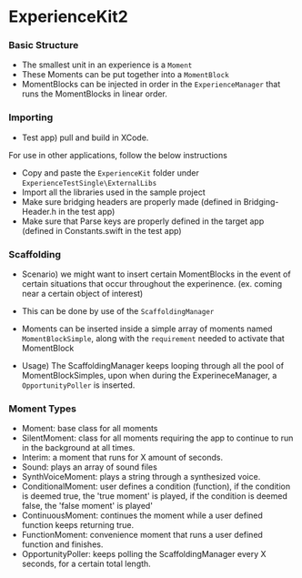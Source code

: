 # ExperienceKit2

### Basic Structure

* The smallest unit in an experience is a `Moment`
* These Moments can be put together into a `MomentBlock`
* MomentBlocks can be injected in order in the `ExperienceManager` that runs the MomentBlocks in linear order.

### Importing

* Test app) pull and build in XCode. 

For use in other applications, follow the below instructions

* Copy and paste the `ExperienceKit` folder under `ExperienceTestSingle\ExternalLibs`
* Import all the libraries used in the sample project
* Make sure bridging headers are properly made (defined in Bridging-Header.h in the test app)
* Make sure that Parse keys are properly defined in the target app (defined in Constants.swift in the test app)


### Scaffolding

* Scenario) we might want to insert certain MomentBlocks in the event of certain situations that occur throughout the experinence. (ex. coming near a certain object of interest)
* This can be done by use of the `ScaffoldingManager`
* Moments can be inserted inside a simple array of moments named `MomentBlockSimple`, along with the `requirement` needed to activate that MomentBlock

* Usage) The ScaffoldingManager keeps looping through all the pool of MomentBlockSimples, upon when during the ExperineceManager, a `OpportunityPoller` is inserted.  

### Moment Types

* Moment: base class for all moments
* SilentMoment: class for all moments requiring the app to continue to run in the background at all times. 
* Interim: a moment that runs for X amount of seconds. 
* Sound: plays an array of sound files
* SynthVoiceMoment: plays a string through a synthesized voice.
* ConditionalMoment: user defines a condition (function), if the condition is deemed true, the 'true moment' is played, if the condition is deemed false, the 'false moment' is played'
* ContinuousMoment: continues the moment while a user defined function keeps returning true.
* FunctionMoment: convenience moment that runs a user defined function and finishes. 
* OpportunityPoller: keeps polling the ScaffoldingManager every X seconds, for a certain total length. 

